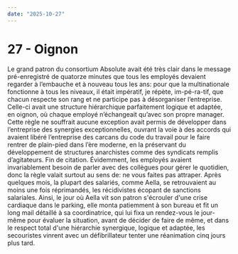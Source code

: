 ```yaml
---
date: "2025-10-27"
---
```

# 27 - Oignon

Le grand patron du consortium Absolute avait été très clair dans le message
pré-enregistré de quatorze minutes que tous les employés devaient regarder à l’embauche
et à nouveau tous les ans: pour que la multinationale fonctionne à tous les niveaux, il
était impératif, je répète, im-pé-ra-tif, que chacun respecte son rang et ne participe
pas à désorganiser l’entreprise. Celle-ci avait une structure hiérarchique parfaitement
logique et adaptée, en oignon, où chaque employé n’échangeait qu’avec son propre
manager. Cette règle ne souffrait aucune exception avait permis de développer dans
l’entreprise des synergies exceptionnelles, ouvrant la voie à des accords qui avaient
libéré l’entreprise des carcans du code du travail pour le faire rentrer de plain-pied
dans l’ère moderne, en la préservant du développement de structures anarchistes comme
des syndicats remplis d’agitateurs. Fin de citation. Évidemment, les employés avaient
invariablement besoin de parler avec des collègues pour gérer le quotidien, donc la
règle valait surtout au sens de: ne vous faites pas attraper. Après quelques mois, la
plupart des salariés, comme Aella, se retrouvaient au moins une fois réprimandés, les
récidivistes écopant de sanctions salariales. Ainsi, le jour où Aella vit son patron
s'écrouler d'une crise cardiaque dans le parking, elle monta patiemment à son bureau et
fit un long mail détaillé à sa coordinatrice, qui lui fixa un rendez-vous le jour-même
pour évaluer la situation, avant de décider de faire de même, et dans le respect total
d'une hiérarchie synergique, logique et adaptée, les secouristes vinrent avec un
défibrillateur tenter une réanimation cinq jours plus tard.

